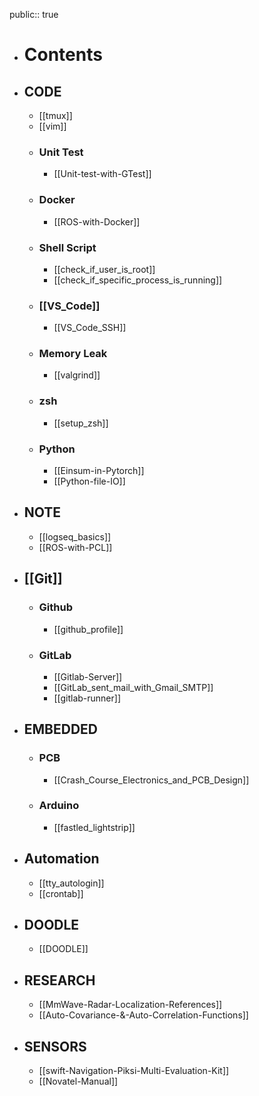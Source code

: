 public:: true

- # Contents
- ## CODE
	- [[tmux]]
	- [[vim]]
	- ### Unit Test
		- [[Unit-test-with-GTest]]
	- ### Docker
		- [[ROS-with-Docker]]
	- ### Shell Script
		- [[check_if_user_is_root]]
		- [[check_if_specific_process_is_running]]
	- ### [[VS_Code]]
		- [[VS_Code_SSH]]
	- ### Memory Leak
		- [[valgrind]]
	- ### zsh
		- [[setup_zsh]]
	- ### Python
		- [[Einsum-in-Pytorch]]
		- [[Python-file-IO]]
- ## NOTE
	- [[logseq_basics]]
	- [[ROS-with-PCL]]
- ## [[Git]]
	- ### Github
		- [[github_profile]]
	- ### GitLab
		- [[Gitlab-Server]]
		- [[GitLab_sent_mail_with_Gmail_SMTP]]
		- [[gitlab-runner]]
- ## EMBEDDED
	- ### PCB
		- [[Crash_Course_Electronics_and_PCB_Design]]
	- ### Arduino
		- [[fastled_lightstrip]]
- ## Automation
	- [[tty_autologin]]
	- [[crontab]]
- ## DOODLE
	- [[DOODLE]]
- ## RESEARCH
	- [[MmWave-Radar-Localization-References]]
	- [[Auto-Covariance-&-Auto-Correlation-Functions]]
- ## SENSORS
	- [[swift-Navigation-Piksi-Multi-Evaluation-Kit]]
	- [[Novatel-Manual]]